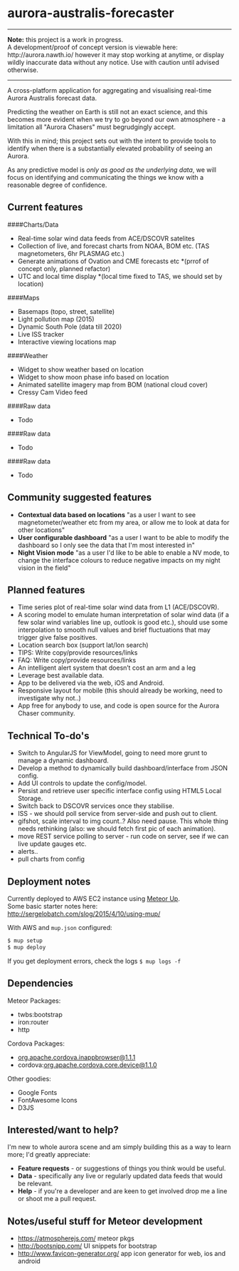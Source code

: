 # aurora-australis-forecaster


------------------------------------------------------------------------------------------------

<p><strong>Note:</strong> this project is a work in progress.<br/>
A development/proof of concept version is viewable here: http://aurora.nawth.io/ however
it may stop working at anytime, or display wildly inaccurate data without any notice. Use with caution until advised otherwise.
</p>

------------------------------------------------------------------------------------------------

A cross-platform application for aggregating and visualising real-time Aurora Australis forecast data.

Predicting the weather on Earth is still not an exact science, and this becomes more evident when we try to 
go beyond our own atmosphere - a limitation all "Aurora Chasers" must begrudgingly accept. 

With this in mind; this project sets out with the intent to provide tools to identify when 
there is a substantially elevated probability of seeing an Aurora.

As any predictive model is _only as good as the underlying data_, we will focus on 
identifying and communicating the things we know with a reasonable degree of confidence.

## Current features

####Charts/Data
- Real-time solar wind data feeds from ACE/DSCOVR satelites
- Collection of live, and forecast charts from NOAA, BOM etc. (TAS magnetometers, 6hr PLASMAG etc.)
- Generate animations of Ovation and CME forecasts etc *(prrof of concept only, planned refactor)
- UTC and local time display *(local time fixed to TAS, we should set by location)

####Maps
- Basemaps (topo, street, satellite)
- Light pollution map (2015)
- Dynamic South Pole (data till 2020)
- Live ISS tracker
- Interactive viewing locations map

####Weather
- Widget to show weather based on location
- Widget to show moon phase info based on location
- Animated satellite imagery map from BOM (national cloud cover)
- Cressy Cam Video feed

####Raw data
- Todo

####Raw data
- Todo

####Raw data
- Todo


## Community suggested features

- **Contextual data based on locations** "as a user I want to see magnetometer/weather etc from my area, or allow me
to look at data for other locations"
- **User configurable dashboard** "as a user I want to be able to modify the dashboard so I only see the data 
that I'm most interested in"
- **Night Vision mode** "as a user I'd like to be able to enable a NV mode, to change the interface colours to reduce 
negative impacts on my night vision in the field"


## Planned features

- Time series plot of real-time solar wind data from L1 (ACE/DSCOVR).
- A scoring model to emulate human interpretation of solar wind data (if a few solar wind variables line up,
	 outlook is good etc.), should use some interpolation to smooth null values and brief fluctuations that 
	 may trigger give false positives.
- Location search box (support lat/lon search)
- TIPS: Write copy/provide resources/links
- FAQ: Write copy/provide resources/links
- An intelligent alert system that doesn’t cost an arm and a leg
- Leverage best available data.
- App to be delivered via the web, iOS and Android.
- Responsive layout for mobile (this should already be working, need to investigate why not..)
- App free for anybody to use, and code is open source for the Aurora Chaser community.


## Technical To-do's

- Switch to AngularJS for ViewModel, going to need more grunt to manage a dynamic dashboard.
- Develop a method to dynamically build dashboard/interface from JSON config.
- Add UI controls to update the config/model.
- Persist and retrieve user specific interface config using HTML5 Local Storage.
- Switch back to DSCOVR services once they stabilise.
- ISS - we should poll service from server-side and push out to client.
- gifshot, scale interval to img count..? Also need pause. This whole thing needs rethinking (also: we should fetch first pic of each animation).
- move REST service polling to server - run code on server, see if we can live update gauges etc.
- alerts..
- pull charts from config


## Deployment notes
Currently deployed to AWS EC2 instance using <a href="https://github.com/arunoda/meteor-up">Meteor Up</a>.<br/>
Some basic starter notes here: <a href="http://sergelobatch.com/slog/2015/4/10/using-mup/">http://sergelobatch.com/slog/2015/4/10/using-mup/</a>

With AWS and `mup.json` configured:

```bash
$ mup setup 
$ mup deploy
```

If you get deployment errors, check the logs `$ mup logs -f`


## Dependencies

Meteor Packages:

- twbs:bootstrap
- iron:router
- http

Cordova Packages:

- org.apache.cordova.inappbrowser@1.1.1
- cordova:org.apache.cordova.core.device@1.1.0

Other goodies:

- Google Fonts
- FontAwesome Icons
- D3JS


## Interested/want to help?
I'm new to whole aurora scene and am simply building this as a way to learn more; I'd greatly appreciate: 
- <strong>Feature requests</strong> - or suggestions of things you think would be useful.
- <strong>Data</strong> - specifically any live or regularly updated data feeds that would be relevant.
- <strong>Help</strong> - if you're a developer and are keen to get involved drop me a line or shoot me a pull request. 
	

## Notes/useful stuff for Meteor development

- https://atmospherejs.com/ meteor pkgs
- http://bootsnipp.com/ UI snippets for bootstrap
- http://www.favicon-generator.org/ app icon generator for web, ios and android
 
 
